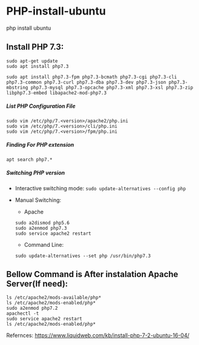 # PHP-install-ubuntu
php install ubuntu
    
Install PHP 7.3:
---------------------
    sudo apt-get update
    sudo apt install php7.3
    
    sudo apt install php7.3-fpm php7.3-bcmath php7.3-cgi php7.3-cli php7.3-common php7.3-curl php7.3-dba php7.3-dev php7.3-json php7.3-mbstring php7.3-mysql php7.3-opcache php7.3-xml php7.3-xsl php7.3-zip libphp7.3-embed libapache2-mod-php7.3
    
   ##### List PHP Configuration File
    sudo vim /etc/php/7.<version>/apache2/php.ini
    sudo vim /etc/php/7.<version>/cli/php.ini
    sudo vim /etc/php/7.<version>/fpm/php.ini
    
   ##### Finding For PHP extension
    apt search php7.*
    
   ##### Switching PHP version
  - Interactive switching mode:
     ```sudo update-alternatives --config php```
  - Manual Switching:
     - Apache
     ```
     sudo a2dismod php5.6
     sudo a2enmod php7.3
     sudo service apache2 restart
     
     ```
        
     - Command Line:
     ```
     sudo update-alternatives --set php /usr/bin/php7.3
     ```

Bellow Command is After instalation Apache Server(If need):
-----------------------------------------------------------
    ls /etc/apache2/mods-available/php*
    ls /etc/apache2/mods-enabled/php*
    sudo a2enmod php7.2
    apachectl -t
    sudo service apache2 restart
    ls /etc/apache2/mods-enabled/php*

Refernces: https://www.liquidweb.com/kb/install-php-7-2-ubuntu-16-04/
